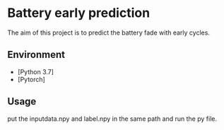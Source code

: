 # Battery early prediction

The aim of this project is to predict the battery fade with early cycles.

## Environment

- [Python 3.7]
- [Pytorch]


## Usage

put the inputdata.npy and label.npy in the same path and run the py file.
